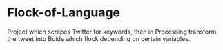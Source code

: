 # Flock-of-Language
Project which scrapes Twitter for keywords, then in Processing transform the tweet into Boids which flock depending on certain variables. 
